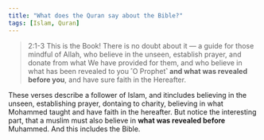 ```yaml
---
title: "What does the Quran say about the Bible?"
tags: [Islam, Quran]
---
```


> 2:1-3 This is the Book! There is no doubt about it — a guide for those mindful of Allah, who believe in the unseen, establish prayer, and donate from what We have provided for them, and who believe in what has been revealed to you ˹O Prophet˺ **and what was revealed before you**, and have sure faith in the Hereafter.

These verses describe a follower of Islam, and itincludes believing in the unseen, establishing prayer, dontaing to charity, believing in what Mohammed taught and have faith in the hereafter. But notice the interesting part, that a muslim must also believe in **what was revealed before** Muhammed. And this includes the Bible.
